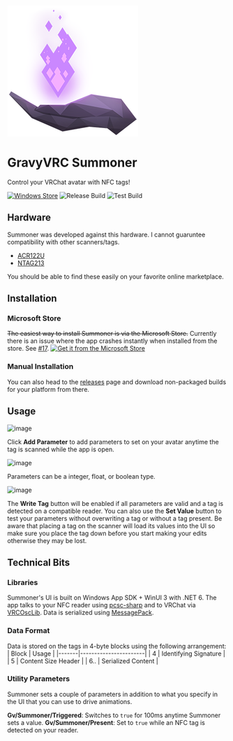 ![Summoner Logo](https://github.com/halomademeapc/GravyVrc.Summoner/blob/main/assets/app_tile_icon_300px.png?raw=true)
# GravyVRC Summoner
Control your VRChat avatar with NFC tags!

[![Windows Store](https://img.shields.io/endpoint?url=https%3A%2F%2Fmicrosoft-store-badge.fly.dev%2Fapi%2Frating%3FstoreId%3D9PBSBFXXP0DF%26market%3DUS&style=flat&label=Windows+Store&color=blueviolet&logo=Windows)](https://www.microsoft.com/store/productId/9PBSBFXXP0DF)
![Release Build](https://github.com/halomademeapc/GravyVrc.Summoner/actions/workflows/ci-release.yml/badge.svg)
![Test Build](https://github.com/halomademeapc/GravyVrc.Summoner/actions/workflows/ci-build.yml/badge.svg)

## Hardware
Summoner was developed against this hardware.  I cannot guaruntee compatibility with other scanners/tags.
- [ACR122U](https://www.acs.com.hk/en/products/3/acr122u-usb-nfc-reader/)
- [NTAG213](https://www.nxp.com/products/rfid-nfc/nfc-hf/ntag-for-tags-and-labels/ntag-213-215-216-nfc-forum-type-2-tag-compliant-ic-with-144-504-888-bytes-user-memory:NTAG213_215_216)

You should be able to find these easily on your favorite online marketplace.

## Installation

### Microsoft Store
~~The easiest way to install Summoner is via the Microsoft Store.~~ Currently there is an issue where the app crashes instantly when installed from the store. See [#17](https://github.com/halomademeapc/GravyVrc.Summoner/issues/17).
[![Get it from the Microsoft Store](https://get.microsoft.com/images/en-US%20dark.svg)](https://apps.microsoft.com/store/detail/9PBSBFXXP0DF?launch=true&mode=mini)

### Manual Installation
You can also head to the [releases](https://github.com/halomademeapc/GravyVrc.Summoner/releases) page and download non-packaged builds for your platform from there.

## Usage
![image](https://github.com/halomademeapc/GravyVrc.Summoner/assets/5904472/d33a4426-c59e-4db3-a92a-810ef4432c75)

Click **Add Parameter** to add parameters to set on your avatar anytime the tag is scanned while the app is open.  

![image](https://github.com/halomademeapc/GravyVrc.Summoner/assets/5904472/2d8e5483-2eaf-40b9-91d0-4d7f8af46e4e)

Parameters can be a integer, float, or boolean type.

![image](https://github.com/halomademeapc/GravyVrc.Summoner/assets/5904472/f31216f2-c4bc-45d2-8a72-148f8131b691)

The **Write Tag** button will be enabled if all parameters are valid and a tag is detected on a compatible reader.  You can also use the **Set Value** button to test your parameters without overwriting a tag or without a tag present.  Be aware that placing a tag on the scanner will load its values into the UI so make sure you place the tag down before you start making your edits otherwise they may be lost.

## Technical Bits
### Libraries
Summoner's UI is built on Windows App SDK + WinUI 3 with .NET 6.  The app talks to your NFC reader using [pcsc-sharp](https://github.com/danm-de/pcsc-sharp) and to VRChat via [VRCOscLib](https://github.com/ChanyaVRC/VRCOscLib).  Data is serialized using [MessagePack](https://github.com/neuecc/MessagePack-CSharp).

### Data Format
Data is stored on the tags in 4-byte blocks using the following arrangement:
| Block | Usage                 |
|-------|-----------------------|
| 4     | Identifying Signature |
| 5     | Content Size Header   |
| 6..   | Serialized Content    |

### Utility Parameters
Summoner sets a couple of parameters in addition to what you specify in the UI that you can use to drive animations.

**Gv/Summoner/Triggered**: Switches to `true` for 100ms anytime Summoner sets a value.
**Gv/Summoner/Present**: Set to `true` while an NFC tag is detected on your reader.
